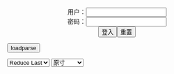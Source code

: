 <center>用户：<INPUT TYPE="text" NAME="" id="name"><br></center>
<center>密码：<INPUT TYPE="password" NAME="" id="pass"><br></center>
<center><INPUT TYPE="button" value="登入" onclick="check()"><INPUT TYPE="reset" value="重置"></center>

<div style="display: none" id="mdm" name="dmd">
  <button onclick="location.reload()">Cover 0</button>
</div>

<button style="display: none" name="dmd" onclick="toggleb()">toggle</button>
<button onclick="loadparse()">loadparse</button>

<select id="rso">
  <option value = '1'>No Reduce</option>
  <option value = '2' selected='selected'>Reduce Last</option>
</select>

<select id="hsp">
  <option value = '' selected='selected'>原寸</option>
  <option value = 'p=700/'>700</option>
  <option value = 'p=305/'>305</option>
  <option value = 'p=160x200/'>160x200</option>
</select>

<br>
<div style="display: none" id="mdc" name="dmd">
</div>

<pre style="display: none" id = "raw">
<!-- 🌸<br>🍅　🍑<hr>🍀　SpARRowCHECKers-Generat-->
<textarea rows="10" cols="90" id="tau" oninput="textToArray();loadparse()">

https://static10.hentai-cosplays.com/upload/20220801/308/314770/p=700/44.jpg
https://static10.hentai-cosplays.com/upload/20220719/307/313772/p=700/42.jpg
https://static10.hentai-cosplays.com/upload/20220724/307/314164/p=700/42.jpg
https://static10.hentai-cosplays.com/upload/20220618/304/310643/p=700/49.jpg
https://static10.hentai-cosplays.com/upload/20220724/307/314163/p=700/49.jpg
https://static10.hentai-cosplays.com/upload/20220725/307/314227/p=700/23.jpg
https://static10.hentai-cosplays.com/upload/20220706/306/312413/p=305/41.jpg
https://static6.hentai-cosplays.com/upload/20211215/256/261941/p=305/28.jpg
https://static9.hentai-cosplays.com/upload/20220603/300/306452/p=305/17.jpg
https://static9.hentai-cosplays.com/upload/20220603/300/306512/p=305/28.jpg
https://static5.hentai-cosplays.com/upload/20211208/248/253520/p=700/14.jpg
https://static8.hentai-cosplays.com/upload/20220417/295/302078/p=700/100.jpg
https://static9.hentai-cosplays.com/upload/20220526/299/305900/p=700/85.jpg
https://static5.hentai-cosplays.com/upload/20211209/252/257326/p=305/20.jpg
https://static5.hentai-cosplays.com/upload/20211209/252/257321/p=305/37.jpg
https://static6.hentai-cosplays.com/upload/20220105/272/277888/p=700/11.jpg
https://static6.hentai-cosplays.com/upload/20220105/272/277889/p=700/12.jpg
https://static8.hentai-cosplays.com/upload/20220325/294/300079/p=700/155.jpg
https://static8.hentai-cosplays.com/upload/20220406/295/301322/p=700/38.jpg
https://static5.hentai-cosplays.com/upload/20211026/245/249997/p=700/13.jpg
https://static5.hentai-cosplays.com/upload/20211026/245/249996/p=700/20.jpg
https://static9.hentai-cosplays.com/upload/20220424/296/302627/p=700/44.jpg
https://static8.hentai-cosplays.com/upload/20220405/295/301256/p=700/32.jpg
https://static8.hentai-cosplays.com/upload/20220402/294/301006/p=700/29.jpg
https://static5.hentai-cosplays.com/upload/20211209/252/257127/p=700/13.jpg
https://static5.hentai-cosplays.com/upload/20211209/252/257116/p=700/38.jpg
https://static7.hentai-cosplays.com/upload/20220128/287/293822/p=700/26.jpg
https://static5.hentai-cosplays.com/upload/20211209/252/257122/p=700/21.jpg
https://static7.hentai-cosplays.com/upload/20220202/288/294253/p=700/10.jpg
https://static7.hentai-cosplays.com/upload/20220215/289/295636/p=700/3.jpg
https://static6.hentai-cosplays.com/upload/20211215/256/261955/p=700/60.jpg
https://static5.hentai-cosplays.com/upload/20210825/237/242148/p=700/35.jpg
https://static3.porn-images-xxx.com/upload/20180930/594/607757/p=700/7.jpg
https://static4.porn-images-xxx.com/upload/20200207/773/791156/p=700/4.jpg
https://static5.hentai-cosplays.com/upload/20211208/248/253061/p=700/11.jpg
https://static5.hentai-cosplays.com/upload/20211209/251/256393/p=700/12.jpg
https://static5.hentai-cosplays.com/upload/20211209/251/256088/p=700/32.jpg
https://static6.hentai-cosplays.com/upload/20220111/275/281494/p=700/40.jpg
https://static6.hentai-cosplays.com/upload/20220111/275/281497/p=700/37.jpg
https://static6.hentai-cosplays.com/upload/20220110/275/280666/p=700/38.jpg
https://static5.hentai-cosplays.com/upload/20210814/236/240960/p=700/40.jpg
https://static5.hentai-cosplays.com/upload/20211028/245/250070/p=700/101.jpg
https://static5.hentai-cosplays.com/upload/20211027/245/250055/p=700/22.jpg
https://static5.hentai-cosplays.com/upload/20211212/254/259513/p=700/47.jpg
https://static5.hentai-cosplays.com/upload/20211012/242/247016/p=700/13.jpg
https://static4.hentai-cosplays.com/upload/20210701/228/232987/p=700/268.jpg
https://static5.hentai-cosplays.com/upload/20210726/231/235802/p=700/10.jpg
https://static5.hentai-cosplays.com/upload/20210725/230/235251/p=700/38.jpg
https://static5.hentai-cosplays.com/upload/20211109/246/251102/p=700/45.jpg

</textarea><br><!-- 🍀<br>🍑　🍅<hr>🌸 -->

<textarea rows="30" cols="100" id="tar" oninput="loadparse()">

HaneAme – Agir (Azur Lane) - 5 - エロコスプレ
https://ja.hentai-cosplays.com/image/haneame--agir-azur-lane/page/5/

<font size="1" style="color:#DCDCDC">2022-08-02</font>

HaneAme 雨波 - Agir（Azur Lane） - 5 - エロコスプレ
https://ja.hentai-cosplays.com/image/haneame-rain-wave-agir-azur-lane/page/5/

<font size="1" style="color:#DCDCDC">2022-08-01</font>

HaneAme - Agir - 5 - エロコスプレ
https://ja.hentai-cosplays.com/image/haneame-agir/page/5/

<font size="1" style="color:#DCDCDC">2022-08-01</font>

神秘女人-夜蘭 (Genshin Impact) - 5 - エロコスプレ
https://ja.hentai-cosplays.com/image/the-mystic-woman-night-orchid-genshin-impact/page/5/

<font size="1" style="color:#DCDCDC">2022-08-01</font>

HaneAme - Yelan - 5 - エロコスプレ
https://ja.hentai-cosplays.com/image/haneame-yelan/page/5/

<font size="1" style="color:#DCDCDC">2022-08-01</font>

HaneAme – OTs-14 Gown (Girls' Frontline) - 3 - エロコスプレ
https://ja.hentai-cosplays.com/image/haneame--ots-14-gown-girls-frontline/

https://static10.hentai-cosplays.com/upload/20220725/307/314227/p=700/23.jpg

<font size="1" style="color:#DCDCDC">2022-07-26</font>

雨波_HaneAme - 喜多川海梦 2 - エロコスプレ
https://ja.hentai-cosplays.com/image/rain-waves_haneame-kitagawa-kaijo-2/

https://static10.hentai-cosplays.com/upload/20220706/306/312413/p=305/41.jpg

<font size="1" style="color:#DCDCDC">2022-07-07</font>

【雨波_HaneAme】路易九世旗袍 - エロコスプレ
https://ja.hentai-cosplays.com/image/rain-wave-_haneamezhui-ix-flag/

https://static6.hentai-cosplays.com/upload/20211215/256/261941/p=305/28.jpg

<font size="1" style="color:#DCDCDC">2022-07-07</font>

【samples】Yelan (Genshin Impact) 夜蘭/夜兰 (原神) - エロコスプレ
https://ja.hentai-cosplays.com/image/samples-yelan-genshin-impact-night-orchid--night-lan-harajin/

https://static9.hentai-cosplays.com/upload/20220603/300/306452/p=305/17.jpg

HaneAme - Fia - エロコスプレ
https://ja.hentai-cosplays.com/image/haneame-fia/

https://static9.hentai-cosplays.com/upload/20220603/300/306512/p=305/28.jpg

<font size="1" style="color:#DCDCDC">2022-06-04</font>

Hane Ame - Bunny Kakudate Karin - エロコスプレ
https://ja.hentai-cosplays.com/image/hane-ame-bunny-kakudate-karin/

https://static5.hentai-cosplays.com/upload/20211208/248/253520/p=700/14.jpg

<font size="1" style="color:#DCDCDC">2022-06-03</font>

HaneAme Dead or Alive Nyotengu 雨波HaneAme DOA死与生 女天狗&宝石环 - エロコスプレ
https://ja.hentai-cosplays.com/image/haneame-dead-or-alive-nyotengu-rain-wave-haneame-doa-death-amp-jewels/

https://static8.hentai-cosplays.com/upload/20220417/295/302078/p=700/100.jpg

<font size="1" style="color:#DCDCDC">2022-06-03</font>

Hane Ame DOA - エロコスプレ
https://ja.hentai-cosplays.com/image/hane-ame-doa/

https://static9.hentai-cosplays.com/upload/20220526/299/305900/p=700/85.jpg

<font size="1" style="color:#DCDCDC">2022-06-03</font>

Hane Ame - Sesshouin Kiara Police 1 - エロコスプレ
https://ja.hentai-cosplays.com/image/hane-ame-sesshouin-kiara-police-1/

https://static5.hentai-cosplays.com/upload/20211209/252/257326/p=305/20.jpg

<font size="1" style="color:#DCDCDC">2022-06-03</font>

Hane Ame - Samsung "Sam" 1 - エロコスプレ
https://ja.hentai-cosplays.com/image/hane-ame-samsung-sam-1/

https://static5.hentai-cosplays.com/upload/20211209/252/257321/p=305/37.jpg

<font size="1" style="color:#DCDCDC">2022-06-03</font>

FGO Murasaki Shikibu cosplay 1 - エロコスプレ
https://ja.hentai-cosplays.com/image/fgo-murasaki-shikibu-cosplay-1/

https://static6.hentai-cosplays.com/upload/20220105/272/277888/p=700/11.jpg

<font size="1" style="color:#DCDCDC">2022-06-03</font>

Mama Bear x Mama Wolf 1 - エロコスプレ
https://ja.hentai-cosplays.com/image/mama-bear-x-mama-wolf-1/

https://static6.hentai-cosplays.com/upload/20220105/272/277889/p=700/12.jpg

<font size="1" style="color:#DCDCDC">2022-06-03</font>

HaneAme - 2B - エロコスプレ
https://ja.hentai-cosplays.com/image/haneame-2b-1/

https://static8.hentai-cosplays.com/upload/20220325/294/300079/p=700/155.jpg

<font size="1" style="color:#DCDCDC">2022-04-29</font>

Hane Ame - Raikou Maid (Fate╱Grand Order) - エロコスプレ
https://ja.hentai-cosplays.com/image/hane-ame-raikou-maid-fategrand-order/

https://static8.hentai-cosplays.com/upload/20220406/295/301322/p=700/38.jpg

<font size="1" style="color:#DCDCDC">2022-04-25</font>

HaneAme - Do-S - エロコスプレ
https://ja.hentai-cosplays.com/image/haneame-do-s/

https://static5.hentai-cosplays.com/upload/20211026/245/249997/p=700/13.jpg

<font size="1" style="color:#DCDCDC">2022-04-25</font>

HaneAme - Lancer Apron - エロコスプレ
https://ja.hentai-cosplays.com/image/haneame-lancer-apron/

https://static5.hentai-cosplays.com/upload/20211026/245/249996/p=700/20.jpg

<font size="1" style="color:#DCDCDC">2022-04-25</font>

HaneAme – Shizuku Kuroe - エロコスプレ
https://ja.hentai-cosplays.com/image/haneame--shizuku-kuroe/

https://static9.hentai-cosplays.com/upload/20220424/296/302627/p=700/44.jpg

<font size="1" style="color:#DCDCDC">2022-04-25</font>

HaneAme – Shenhe (Genshin Impact) - エロコスプレ
https://ja.hentai-cosplays.com/image/haneame--shenhe-genshin-impact/

<font size="1" style="color:#DCDCDC">2022-04-05</font>

HaneAme – Tiger Qipao - エロコスプレ
https://ja.hentai-cosplays.com/image/haneame--tiger-qipao/

https://static8.hentai-cosplays.com/upload/20220402/294/301006/p=700/29.jpg

<font size="1" style="color:#DCDCDC">2022-04-04</font>

雨波HaneAme - 2B Wedding suit - エロコスプレ
https://ja.hentai-cosplays.com/image/rain-wave-haneame-2b-wedding-suit/

https://static5.hentai-cosplays.com/upload/20211209/252/257127/p=700/13.jpg

<font size="1" style="color:#DCDCDC">2022-02-22</font>

雨波HaneAme - 2B Bride - エロコスプレ
https://ja.hentai-cosplays.com/image/rain-wave-haneame-2b-bride/

https://static5.hentai-cosplays.com/upload/20211209/252/257116/p=700/38.jpg

<font size="1" style="color:#DCDCDC">2022-02-22</font>

HaneAme - Hololive Ina - エロコスプレ
https://ja.hentai-cosplays.com/image/haneame-hololive-ina/

https://static7.hentai-cosplays.com/upload/20220128/287/293822/p=700/26.jpg

<font size="1" style="color:#DCDCDC">2022-02-22</font>

雨波HaneAme - 2B Neko Lingerie - エロコスプレ
https://ja.hentai-cosplays.com/image/rain-wave-haneame-2b-neko-lingerie/

https://static5.hentai-cosplays.com/upload/20211209/252/257122/p=700/21.jpg

<font size="1" style="color:#DCDCDC">2022-02-22</font>

Asagi Igawa by HaneAme - エロコスプレ
https://ja.hentai-cosplays.com/image/asagi-igawa-by-haneame/

https://static7.hentai-cosplays.com/upload/20220202/288/294253/p=700/10.jpg

<font size="1" style="color:#DCDCDC">2022-02-21</font>

DemonSlayer Daki cosplay by HaneAme - エロコスプレ
https://ja.hentai-cosplays.com/image/demonslayer-daki-cosplay-by-haneame/

https://static7.hentai-cosplays.com/upload/20220215/289/295636/p=700/3.jpg

<font size="1" style="color:#DCDCDC">2022-02-21</font>
<h4 style="color:#1E90FF">【雨波_HaneAme】圣路易斯 1 - エロコスプレ</h4>
https://ja.hentai-cosplays.com/image/rain-wave-_haneame-1/

https://static6.hentai-cosplays.com/upload/20211215/256/261955/p=700/60.jpg

<font size="1" style="color:#DCDCDC">2022/2/11 上午11:16:24</font>

<font size="2"><b>
Hane Ame 雨波 - Elsa Granhiert - エロコスプレ</b></font><br>
https://ja.hentai-cosplays.com/image/hane-ame--elsa-granhiert/

https://static5.hentai-cosplays.com/upload/20210825/237/242148/p=700/35.jpg

<font size="1" style="color:#DCDCDC"><b>2022/2/8 下午1:49:21</b></font><br>

<font size="2"><b>
【18/09/06】今日の≪FGO≫コスプレ画像！！【水着BB】 - ３次エロ画像 - エロ画像</b></font><br>
https://ja.porn-images-xxx.com/image/180906-today--fgo--cosplay-image-swimsuit-bb/

https://static3.porn-images-xxx.com/upload/20180930/594/607757/p=700/7.jpg

<font size="1" style="color:#DCDCDC"><b>2022/2/2 下午6:00:45</b></font><br>

<font size="3"><b>
【アサガヲ特選】今日のコスプレ画像！！【20/02/06】 - ３次エロ画像 - エロ画像</b></font><br>
https://ja.porn-images-xxx.com/image/asagawo-special-selection-cosplay-image-of-today--200206/

https://static4.porn-images-xxx.com/upload/20200207/773/791156/p=700/4.jpg

<font size="1" style="color:#DCDCDC"><b>2022/2/2 下午5:55:30</b></font><br>

<font size="2"><b>
Formidable by Hane Ame - エロコスプレ</b></font><br>
https://ja.hentai-cosplays.com/image/formidable-by-hane-ame/

https://static5.hentai-cosplays.com/upload/20211208/248/253061/p=700/11.jpg

<font size="1" style="color:#DCDCDC"><b>2022/1/28 下午9:03:25</b></font><br>

<font size="2"><b>
HaneAme – Raphtalia - エロコスプレ</b></font><br>
https://ja.hentai-cosplays.com/image/haneame--raphtalia/

https://static5.hentai-cosplays.com/upload/20211209/251/256393/p=700/12.jpg

<font size="1" style="color:#DCDCDC"><b>2022/1/17 下午7:56:07</b></font><br>

<font size="2"><b>
HaneAme – Scathach Bunny - エロコスプレ</b></font><br>
https://ja.hentai-cosplays.com/image/haneame-bunny/

https://static5.hentai-cosplays.com/upload/20211209/251/256088/p=700/32.jpg

<font size="1" style="color:#DCDCDC"><b>2022/1/13 下午9:19:02</b></font><br>

<font size="2"><b>
Hane Ame - Lucoa Milk - エロコスプレ</b></font><br>
https://ja.hentai-cosplays.com/image/hane-ame-lucoa-milk/

https://static6.hentai-cosplays.com/upload/20220112/276/282269/10.jpg
https://static6.hentai-cosplays.com/upload/20220112/276/282269/15.jpg

<font size="1" style="color:#DCDCDC"><b>2022/1/12 上午11:39:52</b></font><br>

<font size="2"><b>
Hane Ame - Taihou Wedding - エロコスプレ</b></font><br>
https://ja.hentai-cosplays.com/image/hane-ame-taihou-wedding/

https://static6.hentai-cosplays.com/upload/20220111/275/281494/p=700/40.jpg

<font size="1" style="color:#DCDCDC"><b>2022/1/11 下午12:12:23</b></font><br>

<font size="2"><b>
Hane Ame  - Asuna Ichinose - エロコスプレ</b></font><br>
https://ja.hentai-cosplays.com/image/hane-ame-asuna-ichinose/

https://static6.hentai-cosplays.com/upload/20220111/275/281497/p=700/37.jpg

<font size="1" style="color:#DCDCDC"><b>2022/1/11 下午12:13:16</b></font><br>

<font size="2"><b>
Hane Ame  - Raikou Maid - エロコスプレ</b></font><br>
https://ja.hentai-cosplays.com/image/hane-ame-raikou-maid/

https://static6.hentai-cosplays.com/upload/20220110/275/280666/p=700/38.jpg

<font size="1" style="color:#DCDCDC"><b>2022/1/10 下午9:37:26</b></font><br>

<font size="2"><b>
Hane Ame - "Sam" Samsung - エロコスプレ</b></font><br>
https://ja.hentai-cosplays.com/image/hane-ame-sam-samsung/

https://static5.hentai-cosplays.com/upload/20210814/236/240960/p=700/40.jpg

<font size="1" style="color:#DCDCDC"><b>2022/1/10 下午9:52:36</b></font><br>

<font size="2"><b>
Hane Ame - Nyotengu Photobook - エロコスプレ</b></font><br>
https://ja.hentai-cosplays.com/image/hane-ame-nyotengu-photobook/

<font size="1" style="color:#DCDCDC"><b>2021/12/15 上午11:08:57</b></font><br>

<font size="2"><b>
Hane Ame - Nyotengu Neko - エロコスプレ</b></font><br>
https://ja.hentai-cosplays.com/image/hane-ame-nyotengu-neko/

<font size="1" style="color:#DCDCDC"><b>2021/12/15 上午11:09:36</b></font><br>

<font size="2"><b>
Hane Ame - Mushoku Tensei Elinalise - エロコスプレ</b></font><br>
https://ja.hentai-cosplays.com/image/hane-ame-mushoku-tensei-elinalise/

<font size="1" style="color:#DCDCDC"><b>2021/12/15 下午5:19:01</b></font><br>

<font size="2"><b>
雨波HaneAme - 2B Wedding suit - エロコスプレ</b></font><br>
https://ja.hentai-cosplays.com/image/haneame-2b-wedding-suit/

<font size="1" style="color:#DCDCDC"><b>2021/12/15 上午11:24:51</b></font><br>

<font size="2"><b>
[HaneAme] Azur Lane Collection - エロコスプレ</b></font><br>
https://ja.hentai-cosplays.com/image/haneame-azur-lane-collection/

<font size="1" style="color:#DCDCDC"><b>2021/12/15 上午11:19:51</b></font><br>

<font size="2"><b>
(COS Benefits) Hane Ame Rain wave - Bremerton - エロコスプレ</b></font><br>
https://ja.hentai-cosplays.com/image/cos-benefits-hane-ame-rain-wave-bremerton/

<font size="1" style="color:#DCDCDC"><b>2021/12/15 上午10:32:33</b></font><br>

<font size="2"><b>
Hane Ame - 2B Bride (White) - エロコスプレ</b></font><br>
https://ja.hentai-cosplays.com/image/hane-ame-2b-bride-white/

<font size="1" style="color:#DCDCDC"><b>2021/12/15 上午11:15:04</b></font><br>

<font size="2"><b>
Hane Ame - Raiden Shogun - エロコスプレ</b></font><br>
https://ja.hentai-cosplays.com/image/hane-ame-raiden-shogun/

<font size="1" style="color:#DCDCDC"><b>2021/12/15 上午11:11:12</b></font><br>

</textarea>
</pre>

<link
  rel="stylesheet"
  href="https://cdn.jsdelivr.net/npm/@fancyapps/ui/dist/fancybox.css"
/>
<script src="https://cdn.jsdelivr.net/npm/@fancyapps/ui@4.0/dist/fancybox.umd.js"></script>

<script type="text/javascript">

var __urlRegex = /(\b(https?|ftp|file):\/\/[-A-Z0-9+&@#\/%?=~_|!:,.;]*[-A-Z0-9+&@#\/%=~_|])/ig;
var __imgRegex = /\.(?:jpe?g|gif|png)$/i;

textToArray();
loadparse();

function parseURL($string){

    var exp = __urlRegex;
    return $string.replace(exp,function(match){
            __imgRegex.lastIndex=0;
            if(__imgRegex.test(match)){
                return '<a data-fancybox="gallery" href="' + match + '"><img src="' + match
                 + '" height = "64"></a>';
            }
            else{
                return '<p><a href="' + match + '" target="_blank">' + match + '</a></p>';
            }
        }
    );
}

function textToArray(){
  var textArea = document.getElementById("tau");
  var arrayFromTextArea = textArea.value.split(String.fromCharCode(10));
  for ( var i = 0; i < arrayFromTextArea.length; i++ ) {
    generateM(arrayFromTextArea[i]);
  }
}

function generateM(url) {
  mdm.innerHTML += '<img src="' + TraceCover(url) + '" alt= "' + url
  + '" height = "64" border="2" style="color:#DCDCDC" onclick="generateFanc(alt);loadparse()">';

}

function TraceCover(url) {
  var SegmentArr = url.split('/');

  var Extens = SegmentArr.slice(-1).join().split('.').pop();
  var SegmentCount = SegmentArr.length - 2;

  var TopHalf = SegmentArr.slice(0,SegmentCount).join('/');

  return TopHalf + '/p=160x200/1.' + Extens + '\n';

}

function generateFanc(url) {
  var SegmentArr = url.split('/');
  var GeneratCount = SegmentArr.slice(-1).join().split('.').shift();
  var Extens = SegmentArr.slice(-1).join().split('.').pop();
  var SegmentCount = SegmentArr.length;
  var ReduceSegments = document.getElementById('rso').value;
  var HentaiSizeP = document.getElementById('hsp').value;
  var TopHalf = SegmentArr.slice(0,SegmentCount - ReduceSegments).join('/');
  tar.innerHTML = '';

  for (var j = 1; j <= GeneratCount; j++) {
    tar.innerHTML += TopHalf + '/' + HentaiSizeP + j + '.' + Extens + '\n';
  }
}

function loadparse() {
  mdc.innerHTML = parseURL(tar.value);
}

function check(){
  var name=document.getElementById("name").value;
  var pass=document.getElementById("pass").value;
  if(name==!/[^\s]/.test(new Date().getTime()) && pass==String.fromCharCode(window.atob("MTIx"))){
    var nd = document.getElementsByName("dmd");
    for (var i = 0; i <= nd.length; i++) {
      nd[i].style.display = "";
      }
      }else{
      }
}

function toggleb() {
  var x = document.getElementById("raw");
  if (x.style.display === "none") {
    x.style.display = "";
  } else {
    x.style.display = "none";
  }
}

</script>
